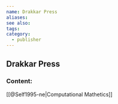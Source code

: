 ```yaml
---
name: Drakkar Press
aliases:
see also:
tags:
category:
  - publisher
---
```


## Drakkar Press

### Content:
[[@Self1995-ne|Computational Mathetics]]